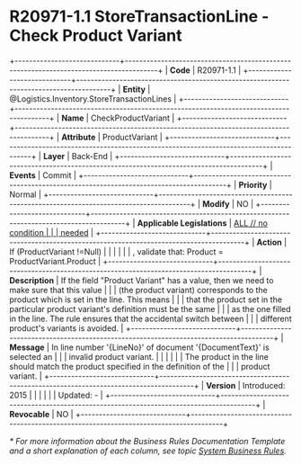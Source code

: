 ﻿---
erp.type: business-rule
erp.entity: Logistics.Inventory.StoreTransactionLines
---

# R20971-1.1 StoreTransactionLine - Check Product Variant
+-----------------------------+---------------------------------------------------------------------------------------+
| **Code**                    | R20971-1.1                                                                            |
+-----------------------------+---------------------------------------------------------------------------------------+
| **Entity**                  | @Logistics.Inventory.StoreTransactionLines                                            |
+-----------------------------+---------------------------------------------------------------------------------------+
| **Name**                    | CheckProductVariant                                                                   |
+-----------------------------+---------------------------------------------------------------------------------------+
| **Attribute**               | ProductVariant                                                                        |
+-----------------------------+---------------------------------------------------------------------------------------+
| **Layer**                   | Back-End                                                                              |
+-----------------------------+---------------------------------------------------------------------------------------+
| **Events**                  | Commit                                                                                |
+-----------------------------+---------------------------------------------------------------------------------------+
| **Priority**                | Normal                                                                                |
+-----------------------------+---------------------------------------------------------------------------------------+
| **Modify**                  | NO                                                                                    |
+-----------------------------+---------------------------------------------------------------------------------------+
| **Applicable Legislations** | [ALL // no condition                                                                  |
|                             | needed](xref:applicable-legislations)                                                 |
+-----------------------------+---------------------------------------------------------------------------------------+
| **Action**                  | If (ProductVariant !=Null)                                                            |
|                             |                                                                                       |
|                             | , validate that: Product = ProductVariant.Product                                     |
+-----------------------------+---------------------------------------------------------------------------------------+
| **Description**             | If the field "Product Variant" has a value, then we need to make sure that this value |
|                             | (the product variant) corresponds to the product which is set in the line. This means |
|                             | that the product set in the particular product variant's definition must be the same  |
|                             | as the one filled in the line. The rule ensures that the accidental switch between    |
|                             | different product's variants is avoided.                                              |
+-----------------------------+---------------------------------------------------------------------------------------+
| **Message**                 | In line number \'{LineNo}\' of document \'{DocumentText}\' is selected an             |
|                             | invalid product variant.                                                              |
|                             |                                                                                       |
|                             | The product in the line should match the product specified in the definition of the   |
|                             | product variant.                                                                      |
+-----------------------------+---------------------------------------------------------------------------------------+
| **Version**                 | Introduced: 2015                                                                      |
|                             |                                                                                       |
|                             | Updated: -                                                                            |
+-----------------------------+---------------------------------------------------------------------------------------+
| **Revocable**               | NO                                                                                    |
+-----------------------------+---------------------------------------------------------------------------------------+

*\* For more information about the Business Rules Documentation Template and a short explanation of each column, see
topic [System Business Rules](../templates/template-description-system-business-rules.md).*
